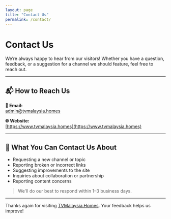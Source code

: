 ```yaml
---
layout: page
title: "Contact Us"
permalink: /contact/
---
```


# Contact Us

We’re always happy to hear from our visitors! Whether you have a question, feedback, or a suggestion for a channel we should feature, feel free to reach out.

---

## 📬 How to Reach Us

**📧 Email:**  
[admin@tvmalaysia.homes](mailto:admin@tvmalaysia.homes)

**🌐 Website:**  
[https://www.tvmalaysia.homes](https://www.tvmalaysia.homes)

---

## 💬 What You Can Contact Us About

- Requesting a new channel or topic
- Reporting broken or incorrect links
- Suggesting improvements to the site
- Inquiries about collaboration or partnership
- Reporting content concerns

> We'll do our best to respond within 1–3 business days.

---

Thanks again for visiting [TVMalaysia.Homes](https://www.tvmalaysia.homes/). Your feedback helps us improve!
